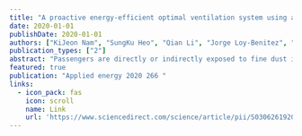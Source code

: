 ```yaml
---
title: "A proactive energy-efficient optimal ventilation system using artificial intelligent techniques under outdoor air quality conditions"
date: 2020-01-01
publishDate: 2020-01-01
authors: ["KiJeon Nam", "SungKu Heo", "Qian Li", "Jorge Loy-Benitez", "MinJeong Kim", "DuckShin Park", "ChangKyoo Yoo"]
publication_types: ["2"]
abstract: "Passengers are directly or indirectly exposed to fine dust in indoor air of underground subway stations, which greatly affects the comfort and health of the passengers. However, conventional ventilation systems are manually operated, resulting in high energy consumption, and it is hard to consider the dynamic characteristics of indoor air quality due to the complex relationships between the environment of the subway station and climate change-driven outdoor air quality. Therefore, an energy-efficient ventilation optimization system based on deep learning and artificial intelligence (AI)-iterative dynamic programming was developed in this study for proactive environmental and economic maintenance of the underground ventilation system for a subway’s indoor air quality. The deep learning model predicted the next 24 h of the subway’s environmental status, and the AI-iterative dynamic programming searched a …"
featured: true
publication: "Applied energy 2020 266 "
links:
  - icon_pack: fas
    icon: scroll
    name: Link
    url: 'https://www.sciencedirect.com/science/article/pii/S0306261920304050'
---
```

